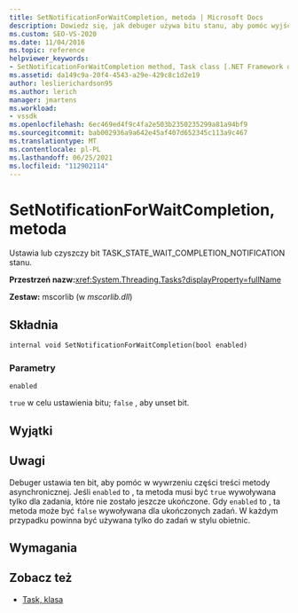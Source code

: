 ```yaml
---
title: SetNotificationForWaitCompletion, metoda | Microsoft Docs
description: Dowiedz się, jak debuger używa bitu stanu, aby pomóc wyjść z treści metody asynchronicznej dla zadań w stylu obietnic.
ms.custom: SEO-VS-2020
ms.date: 11/04/2016
ms.topic: reference
helpviewer_keywords:
- SetNotificationForWaitCompletion method, Task class [.NET Framework debug engines]
ms.assetid: da149c9a-20f4-4543-a29e-429c8c1d2e19
author: leslierichardson95
ms.author: lerich
manager: jmartens
ms.workload:
- vssdk
ms.openlocfilehash: 6ec469ed4f9c4fa2e503b2350235299a81a94bf9
ms.sourcegitcommit: bab002936a9a642e45af407d652345c113a9c467
ms.translationtype: MT
ms.contentlocale: pl-PL
ms.lasthandoff: 06/25/2021
ms.locfileid: "112902114"
---
```

# <a name="setnotificationforwaitcompletion-method"></a>SetNotificationForWaitCompletion, metoda
Ustawia lub czyszczy bit TASK_STATE_WAIT_COMPLETION_NOTIFICATION stanu.

 **Przestrzeń nazw:**<xref:System.Threading.Tasks?displayProperty=fullName>

 **Zestaw:** mscorlib (w *mscorlib.dll*)

## <a name="syntax"></a>Składnia

```vb
internal void SetNotificationForWaitCompletion(bool enabled)
```

### <a name="parameters"></a>Parametry
 `enabled`

 `true` w celu ustawienia bitu; `false` , aby unset bit.

## <a name="exceptions"></a>Wyjątki

## <a name="remarks"></a>Uwagi
 Debuger ustawia ten bit, aby pomóc w wywrzeniu części treści metody asynchronicznej. Jeśli `enabled` to , ta metoda musi być `true` wywoływana tylko dla zadania, które nie zostało jeszcze ukończone. Gdy `enabled` to , ta metoda może być `false` wywoływana dla ukończonych zadań. W każdym przypadku powinna być używana tylko do zadań w stylu obietnic.

## <a name="requirements"></a>Wymagania

## <a name="see-also"></a>Zobacz też
- [Task, klasa](../../extensibility/debugger/task-class-internal-members.md)
